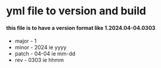# yml file to version and build

#### this file is to have a version format like 1.2024.04-04.0303 
- major - 1 
- minor - 2024 ie yyyy
- patch - 04-04 ie mm-dd
- rev - 0303 ie hhmm



